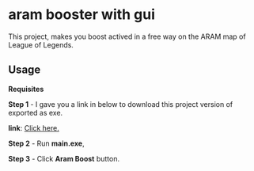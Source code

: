 # aram booster with gui

This project, makes you boost actived in a free way on the ARAM map of League of Legends.



## Usage

**Requisites**

**Step 1** - I gave you a link in below to download this project version of exported as exe.

**link**: [Click here.](shorturl.at\/beBQ7)

**Step 2** - Run **main.exe**,

**Step 3** - Click **Aram Boost** button.

